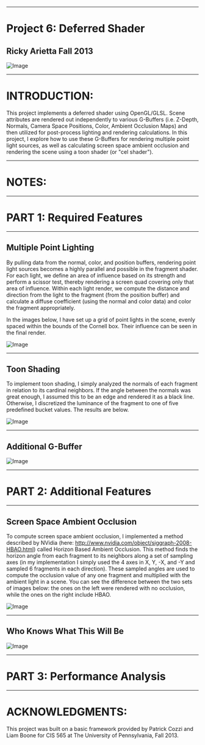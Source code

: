 ------------------------------------------------------------------------------------
Project 6: Deferred Shader
====================================================================================
Ricky Arietta Fall 2013
-------------------------------------------------------------------------------

![Image](https://raw.github.com/rarietta/Project6-DeferredShader/master/readme_imgs/...png)

------------------------------------------------------------------------------------
INTRODUCTION:
====================================================================================

This project implements a deferred shader using OpenGL/GLSL. Scene attributes
are rendered out independently to various G-Buffers (i.e. Z-Depth, Normals,
Camera Space Positions, Color, Ambient Occlusion Maps) and then utilized for
post-process lighting and rendering calculations. In this project, I explore
how to use these G-Buffers for rendering multiple point light sources, as well
as calculating screen space ambient occlusion and rendering the scene using
a toon shader (or "cel shader"). 

------------------------------------------------------------------------------------
NOTES:
====================================================================================

------------------------------------------------------------------------------------
PART 1: Required Features
====================================================================================

-------------------------------------------------------------------------------
Multiple Point Lighting
-------------------------------------------------------------------------------

By pulling data from the normal, color, and position buffers, rendering point
light sources becomes a highly parallel and possible in the fragment shader. For
each light, we define an area of influence based on its strength and perform
a scissor test, thereby rendering a screen quad covering only that area of
influence. Within each light render, we compute the distance and direction from
the light to the fragment (from the position buffer) and calculate a diffuse
coefficient (using the normal and color data) and color the fragment appropriately.  

In the images below, I have set up a grid of point lights in the scene, evenly
spaced within the bounds of the Cornell box. Their influence can be seen in the
final render.

![Image](https://raw.github.com/rarietta/Project6-DeferredShader/master/readme_imgs/...png)

-------------------------------------------------------------------------------
Toon Shading
-------------------------------------------------------------------------------

To implement toon shading, I simply analyzed the normals of each fragment
in relation to its cardinal neighbors. If the angle between the normals was
great enough, I assumed this to be an edge and rendered it as a black line.
Otherwise, I discretized the luminance of the fragment to one of five
predefined bucket values. The results are below.  

![Image](https://raw.github.com/rarietta/Project6-DeferredShader/master/readme_imgs/toon_side_by_side.png)

-------------------------------------------------------------------------------
Additional G-Buffer
-------------------------------------------------------------------------------

![Image](https://raw.github.com/rarietta/Project6-DeferredShader/master/readme_imgs/...png)

------------------------------------------------------------------------------------
PART 2: Additional Features
====================================================================================

-------------------------------------------------------------------------------
Screen Space Ambient Occlusion
-------------------------------------------------------------------------------

To compute screen space ambient occlusion, I implemented a method described by 
NVidia (here: http://www.nvidia.com/object/siggraph-2008-HBAO.html) called
Horizon Based Ambient Occlusion. This method finds the horizon angle from each
fragment to its neighbors along a set of sampling axes (in my implementation
I simply used the 4 axes in X, Y, -X, and -Y and sampled 6 fragments in each
direction). These sampled angles are used to compute the occlusion value of any one
fragment and multiplied with the ambient light in a scene. You can see the
difference between the two sets of images below: the ones on the left were
rendered with no occlusion, while the ones on the right include HBAO.

![Image](https://raw.github.com/rarietta/Project6-DeferredShader/master/readme_imgs/...png)

-------------------------------------------------------------------------------
Who Knows What This Will Be
-------------------------------------------------------------------------------

![Image](https://raw.github.com/rarietta/Project6-DeferredShader/master/readme_imgs/...png)

------------------------------------------------------------------------------------
PART 3: Performance Analysis
====================================================================================



------------------------------------------------------------------------------------
ACKNOWLEDGMENTS:
====================================================================================

This project was built on a basic framework provided by Patrick Cozzi and Liam
Boone for CIS 565 at The University of Pennsylvania, Fall 2013.